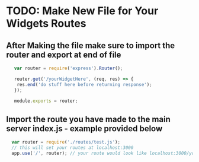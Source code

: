 # TODO: Make New File for Your Widgets Routes

## After Making the file make sure to import the router and export at end of file

```javascript
   var router = require('express').Router();

   router.get('/yourWidgetHere', (req, res) => {
    res.end('do stuff here before returning response');
   });

   module.exports = router;
```

## Import the route you have made to the main server index.js - example provided below

```javascript
  var router = require('./routes/test.js');
  // this will set your routes at localhost:3000
  app.use('/', router); // your route would look like localhost:3000/yourWidgetHere
```
